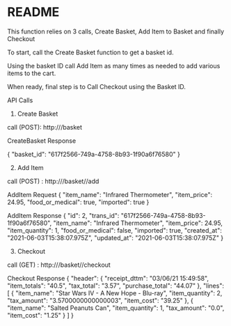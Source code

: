 # README

This function relies on 3 calls, Create Basket, Add Item to Basket and finally Checkout

To start, call the Create Basket function to get a basket id.

Using the basket ID call Add Item as many times as needed to add various items to the cart.

When ready, final step is to Call Checkout using the Basket ID.


API Calls

1. Create Basket

call (POST): http://<server>/basket

CreateBasket Response

{
    "basket_id": "617f2566-749a-4758-8b93-1f90a6f76580"
}

2. Add Item

call (POST) : http://<server>/basket/<basket id>/add

AddItem Request
{
    "item_name": "Infrared Thermometer",
    "item_price": 24.95,
    "food_or_medical": true,
    "imported": true
}

AddItem Response
{
    "id": 2,
    "trans_id": "617f2566-749a-4758-8b93-1f90a6f76580",
    "item_name": "Infrared Thermometer",
    "item_price": 24.95,
    "item_quantity": 1,
    "food_or_medical": false,
    "imported": true,
    "created_at": "2021-06-03T15:38:07.975Z",
    "updated_at": "2021-06-03T15:38:07.975Z"
}

3. Checkout

call (GET) : http://<server>/basket/<basket id>/checkout

Checkout Response
{
    "header": {
        "receipt_dttm": "03/06/21 15:49:58",
        "item_totals": "40.5",
        "tax_total": "3.57",
        "purchase_total": "44.07"
    },
    "lines": [
        {
            "item_name": "Star Wars IV - A New Hope - Blu-ray",
            "item_quantity": 2,
            "tax_amount": "3.5700000000000003",
            "item_cost": "39.25"
        },
        {
            "item_name": "Salted Peanuts Can",
            "item_quantity": 1,
            "tax_amount": "0.0",
            "item_cost": "1.25"
        }
    ]
}

